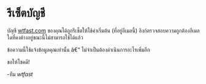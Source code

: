 # รีเซ็ตบัญชี
บัญชี [wtfast.com](https://wtfast.com) ของคุณได้ถูกรีเซ็ตให้ใช้ค่าเริ่มต้น (ที่อยู่อีเมลนี้) ลิงก์ตรวจสอบความถูกต้องอีเมลใดที่คงค้างอยู่ขณะนี้ไม่สามารถใช้ได้แล้ว

ข้อความนี้ใช้แจ้งข้อมูลคุณเท่านั้น â€“ ไม่จำเป็นต้องดำเนินการอะไรเพิ่มอีก

ขอให้โชคดี!

-ทีม *wtfast*
